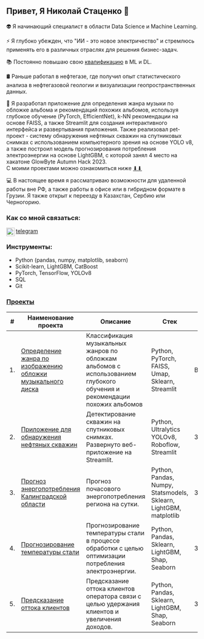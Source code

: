 ## Привет, Я Николай Стаценко 👋

👽 Я начинающий специалист в области Data Science и Machine Learning.  

⚡ Я глубоко убежден, что "ИИ - это новое электричество" и стремлюсь применять его в различных отраслях для решения бизнес-задач.  

📚 Постоянно повышаю свою [квалификацию](https://drive.google.com/drive/folders/1wb1PHOdPDOg4V4RoB-mqDSCkgA_jYGlb?usp=sharing) в ML и DL.  

🛢 Раньше работал в нефтегазе, где получил опыт статистического анализа в нефтегазовой геологии и визуализации геопространственных данных.  

🔭 Я разработал приложение для определения жанра музыки по обложке альбома и рекомендаций похожих альбомов, используя глубокое обучение (PyTorch, EfficientNet), k-NN рекомендации на основе FAISS, а также Streamlit для создания интерактивного интерфейса и развертывания приложения. Также реализовал pet-проект - систему обнаружения нефтяных скважин на спутниковых снимках с использованием компьютерного зрения на основе YOLO v8, а также построил модель прогнозирования потребления электроэнергии на основе LightGBM, с которой занял 4 место на хакатоне GlowByte Autumn Hack 2023.   
С моими проектами можно ознакомиться ниже [⬇⬇](https://github.com/statsenko-na#проекты)  

💻 В настоящее время я рассматриваю возможности для удаленной работы вне РФ, а также работы в офисе или в гибридном формате в Грузии. Я также открыт к переезду в Казахстан, Сербию или Черногорию.  

### Как со мной связаться:
<a href="https://t.me/statsenko"><img align="left" alt="statsenko | Telegram" width="22px" src="https://upload.wikimedia.org/wikipedia/commons/8/82/Telegram_logo.svg" /></a> [telegram](https://t.me/statsenko)

### Инструменты:
* Python (pandas, numpy, matplotlib, seaborn)
* Scikit-learn, LightGBM, CatBoost
* PyTorch, TensorFlow, YOLOv8
* SQL
* Git

### [Проекты](https://github.com/statsenko-na/Projects)

| #    | Наименование проекта                | Описание                                                     | Стек                                                         | Статус     |
| ---- | ------------------------------------------------------------ | ------------------------------------------------------------ | ------------------------------------------------------------ |------------|
| 1.   | [Определение жанра по изображению обложки музыкального диска](https://github.com/statsenko-na/Projects/tree/main/album-cover-genre-classifier) | Классификация музыкальных жанров по обложкам альбомов с использованием глубокого обучения и рекомендации похожих альбомов| Python, PyTorch, FAISS, Umap, Sklearn, Streamlit                 | В работе   |
| 2.   | [Приложение для обнаружения нефтяных скважин](https://github.com/statsenko-na/well-detector-yolov8) | Детектирование скважин на спутниковых снимках. Развернуто веб-приложение на Streamlit. | Python, Ultralytics YOLOv8, Roboflow, Streamlit  | Заморожен  |
| 3.   | [Прогноз энергопотребления Калинградской области](https://github.com/statsenko-na/Projects/tree/main/Kaliningrad%20energy) | Прогноз почасового энергопотребления региона на сутки. | Python, Pandas, Numpy, Statsmodels, Sklearn, LightGBM, matplotlib | Завершено |
| 4.   | [Прогнозирование температуры стали](https://github.com/statsenko-na/Projects/tree/main/Steel%20temperature) | Прогнозирование температуры стали в процессе обработки с целью оптимизации потребления электроэнергии.  | Python, Pandas, Sklearn, LightGBM, Shap, Seaborn | Завершено |
| 5.   | [Предсказание оттока клиентов](https://github.com/statsenko-na/Projects/tree/main/Churn%20rate)| Предсказание оттока клиентов оператора связи с целью удержания клиентов и увеличения доходов.            | Python, Pandas, Sklearn, LightGBM, Shap, Seaborn | Завершено |


<!--
**statsenko-na/statsenko-na** is a ✨ _special_ ✨ repository because its `README.md` (this file) appears on your GitHub profile.

Here are some ideas to get you started:

- 🔭 I’m currently working on ...
- 🌱 I’m currently learning ...
- 👯 I’m looking to collaborate on ...
- 🤔 I’m looking for help with ...
- 💬 Ask me about ...
- 📫 How to reach me: ...
- 😄 Pronouns: ...
- ⚡ Fun fact: ...
-->
